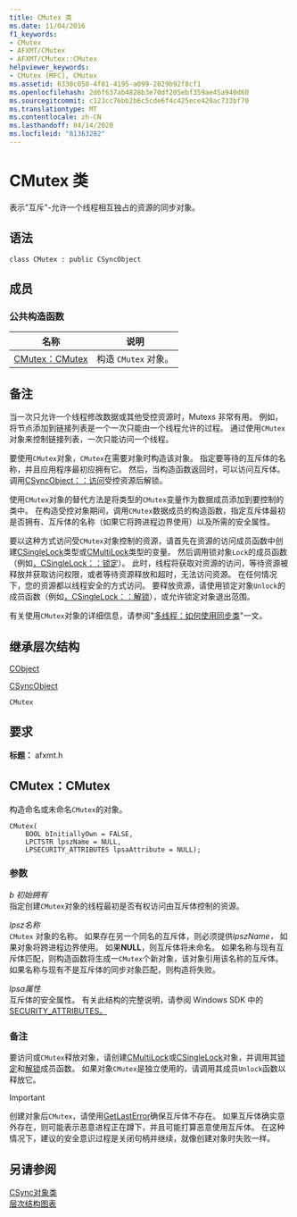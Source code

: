 ```yaml
---
title: CMutex 类
ms.date: 11/04/2016
f1_keywords:
- CMutex
- AFXMT/CMutex
- AFXMT/CMutex::CMutex
helpviewer_keywords:
- CMutex [MFC], CMutex
ms.assetid: 6330c050-4f01-4195-a099-2029b92f8cf1
ms.openlocfilehash: 2d6f637ab4828b3e70df205ebf359ae45a940d60
ms.sourcegitcommit: c123cc76bb2b6c5cde6f4c425ece420ac733bf70
ms.translationtype: MT
ms.contentlocale: zh-CN
ms.lasthandoff: 04/14/2020
ms.locfileid: "81363282"
---
```

# <a name="cmutex-class"></a>CMutex 类

表示"互斥"-允许一个线程相互独占的资源的同步对象。

## <a name="syntax"></a>语法

```
class CMutex : public CSyncObject
```

## <a name="members"></a>成员

### <a name="public-constructors"></a>公共构造函数

|名称|说明|
|----------|-----------------|
|[CMutex：CMutex](#cmutex)|构造 `CMutex` 对象。|

## <a name="remarks"></a>备注

当一次只允许一个线程修改数据或其他受控资源时，Mutexs 非常有用。 例如，将节点添加到链接列表是一个一次只能由一个线程允许的过程。 通过使用`CMutex`对象来控制链接列表，一次只能访问一个线程。

要使用`CMutex`对象，`CMutex`在需要对象时构造该对象。 指定要等待的互斥体的名称，并且应用程序最初应拥有它。 然后，当构造函数返回时，可以访问互斥体。 调用[CSyncObject：：访问](../../mfc/reference/csyncobject-class.md#unlock)受控资源后解锁。

使用`CMutex`对象的替代方法是将类型的`CMutex`变量作为数据成员添加到要控制的类中。 在构造受控对象期间，调用`CMutex`数据成员的构造函数，指定互斥体最初是否拥有、互斥体的名称（如果它将跨进程边界使用）以及所需的安全属性。

要以这种方式访问受`CMutex`对象控制的资源，请首先在资源的访问成员函数中创建[CSingleLock](../../mfc/reference/csinglelock-class.md)类型或[CMultiLock](../../mfc/reference/cmultilock-class.md)类型的变量。 然后调用锁对象`Lock`的成员函数（例如[，CSingleLock：：锁定](../../mfc/reference/csinglelock-class.md#lock)）。 此时，线程将获取对资源的访问，等待资源被释放并获取访问权限，或者等待资源释放和超时，无法访问资源。 在任何情况下，您的资源都以线程安全的方式访问。 要释放资源，请使用锁定对象`Unlock`的成员函数（例如[，CSingleLock：：解锁](../../mfc/reference/csinglelock-class.md#unlock)），或允许锁定对象退出范围。

有关使用`CMutex`对象的详细信息，请参阅"[多线程：如何使用同步类](../../parallel/multithreading-how-to-use-the-synchronization-classes.md)"一文。

## <a name="inheritance-hierarchy"></a>继承层次结构

[CObject](../../mfc/reference/cobject-class.md)

[CSyncObject](../../mfc/reference/csyncobject-class.md)

`CMutex`

## <a name="requirements"></a>要求

**标题：** afxmt.h

## <a name="cmutexcmutex"></a><a name="cmutex"></a>CMutex：CMutex

构造命名或未命名`CMutex`的对象。

```
CMutex(
    BOOL bInitiallyOwn = FALSE,
    LPCTSTR lpszName = NULL,
    LPSECURITY_ATTRIBUTES lpsaAttribute = NULL);
```

### <a name="parameters"></a>参数

*b 初始拥有*<br/>
指定创建`CMutex`对象的线程最初是否有权访问由互斥体控制的资源。

*lpsz名称*<br/>
`CMutex` 对象的名称。 如果存在另一个同名的互斥体，则必须提供*lpszName，* 如果对象将跨进程边界使用。 如果**NULL**，则互斥体将未命名。 如果名称与现有互斥体匹配，则构造函数将生成一`CMutex`个新对象，该对象引用该名称的互斥体。 如果名称与现有不是互斥体的同步对象匹配，则构造将失败。

*lpsa属性*<br/>
互斥体的安全属性。 有关此结构的完整说明，请参阅 Windows SDK 中的[SECURITY_ATTRIBUTES。](/previous-versions/windows/desktop/legacy/aa379560\(v=vs.85\))

### <a name="remarks"></a>备注

要访问或`CMutex`释放对象，请创建[CMultiLock](../../mfc/reference/cmultilock-class.md)或[CSingleLock](../../mfc/reference/csinglelock-class.md)对象，并调用其[锁定](../../mfc/reference/csinglelock-class.md#lock)和[解锁](../../mfc/reference/csinglelock-class.md#unlock)成员函数。 如果对象`CMutex`是独立使用的，请调用其成员`Unlock`函数以释放它。

> [!IMPORTANT]
> 创建对象后`CMutex`，请使用[GetLastError](/windows/win32/api/errhandlingapi/nf-errhandlingapi-getlasterror)确保互斥体不存在。 如果互斥体确实意外存在，则可能表示恶意进程正在蹲下，并且可能打算恶意使用互斥体。 在这种情况下，建议的安全意识过程是关闭句柄并继续，就像创建对象时失败一样。

## <a name="see-also"></a>另请参阅

[CSync对象类](../../mfc/reference/csyncobject-class.md)<br/>
[层次结构图表](../../mfc/hierarchy-chart.md)

